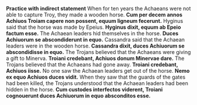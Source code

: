 **Practice with indirect statement**
When for ten years the Achaeans were not able to capture Troy, they made a wooden horse.
**Cum per decem annos Achiuos Troiam capere non possent, equum ligneum fecerunt.**
Hyginus said that the horse was made by Epeius.
**Hyginus dixit, equum ab Epeio factum esse.**
The Achaean leaders hid themselves in the horse.
**Duces Achiuorum se abscondiderunt in equo.**
Cassandra said that the Achaean leaders were in the wooden horse.
**Cassandra dixit, duces Achiuorum se abscondidisse in equo.**
The Trojans believed that the Achaeans were giving a gift to Minerva.
**Troiani credebant, Achiuos donum Minervae dare.**
The Trojans believed that the Achaeans had gone away.
**Troiani credebant, Achiuos iisse.**
No one saw the Achaean leaders get out of the horse.
**Nemo ex equo Achiuos duces vidit.**
When they saw that the guards of the gates had been killed, the Trojans understood that the Achaean leaders had been hidden in the horse.
**Cum custodes interfectos viderent, Troiani cognouerunt duces Achiuorum in equo absconditos esse.**
